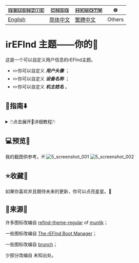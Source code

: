 🇬🇧🇺🇸🇳🇿🇮🇪|🇨🇳🇸🇬|🇭🇰🇲🇴🇹🇼|🌐
|----|----|----|----
|[English](https://github.com/1457384613gh/rEFInd-theme-named-Yours) | [简体中文](https://github.com/1457384613gh/rEFInd-theme-named-Yours/blob/main/%E8%87%AA%E8%BF%B0%E6%96%87%E4%BB%B6.md) | [繁體中文](https://github.com/1457384613gh/rEFInd-theme-named-Yours/blob/main/%E7%B9%81%E4%BD%93%E4%B8%AD%E6%96%87.md)|Others

# ℹ️rEFInd 主题——你的🪪
这是一个可以自定义用户信息的rEFInd主题。
 - ✏️你可以自定义 ***用户头像*** ；
 - ✏️你可以自定义 ***设备名称*** ；
 - ✏️你可以自定义 ***机主姓名*** 。

## 🧭指南⬇️
<details>
  <summary>🖱️点击展开📖详细教程🖱️</summary>
  
  ### ❗️注意!❕
   - #如果你有 **chromeOS on BrunchFramework**, 一定要阅读 📁THIS，
  <details>
    <summary>🖱️点击展开📂THIS🖱️</summary>
# 如何用 Brunch 引导 chromeOS❓️
- 找到 `#name#.img.grub.txt`。🔎
- 打开并且复制文本。📄

![image](https://user-images.githubusercontent.com/69227436/168550855-2ec72ae0-7dcc-4421-b29f-4951989c94fe.png)

- 在下载的文件中找到 `/EFI/brunch/menuentry.cfg`。🔎

![image](https://user-images.githubusercontent.com/69227436/168551825-bbdb9b11-0ddf-4b3e-93b3-726f91a5dc55.png)

- 打开并且粘贴在那里。📋︎

![image](https://user-images.githubusercontent.com/69227436/168553154-bb4cb0fb-728f-4301-8e12-8b1527325ec6.png)

然后就可以用 Brunch 引导 chromeOS了。👌

![image](https://user-images.githubusercontent.com/69227436/168552782-273550f9-43a3-4f6d-9638-5dd5025cd9e3.png)

![image](https://user-images.githubusercontent.com/69227436/168554286-8e7991c2-3892-4b7b-80b3-95756e2580da.png)
  </details>
  
  - #如果你有 OpenCore, 你定要设置 `LauncherOption=System`。
  - #如果你有 Bliss OS, `/EFI/android` 应该被重命名为 `/EFI/blissos` 。
  - #如果你有 prime os, `/EFI/android` 应该被重命名为 `/EFI/prime` 。
  - #如果你有 Phoenix OS Darkmatter, `/EFI/android` 应该被重命名为 `/EFI/darkmatter` 。
  - #如果你有 ventoy, `VTOY: /EFI/BOOT` 应该被重命名为 `VTOY: /EFI/VENTOY` 。
  - #如果你的U盘里有微PE工具箱，`U盘：/EFI/BOOT` 应该被重命名为 `U盘：/EFI/WEPE` 。
  
### ⬇️下载最新的 `.vhdx` 或者 `.zip`
1. 进入 🔗[Releases](https://github.com/1457384613gh/rEFInd-theme-named-Yours/releases) 下载。
  <details>
    <summary>🖱️点击展开📂若用💾`.vhdx`🖱️</summary>
   
- `.vhdx` 能够被 hyper-V 使用；你可以通过 hyper-V 预览。
- 你可以用 Windows 10 及以上版本 挂载 `.vhdx` 用以编辑配置或者复制文件。
- 该分辨率为 1024×768。
![image](https://user-images.githubusercontent.com/69227436/166185140-c74909ee-31b5-4dd4-9716-13b1073a9504.png)
  </details>
  <details>
    <summary>🖱️点击展开📂若用📦️`.zip`🖱️</summary>
    - `.zip` 的使用 易如反掌。
    - 该分辨率为 1920×1080。
  </details>
 
  ### ⌨️设置分辨率，选择鼠标或者触屏
  #1.5 挂载`.vhdx`。💾
  
  #1.5 解包`.zip`。✂️
  
  🖥️2. 编辑 `\EFI\refind\themes\Yours\theme.conf`，🖉
  
  🖳#2. (旧设备编辑 `\EFI\boot\themes\Yours\theme.conf`，)🖉
  
  - 用以设置分辨率；🖥️
  - 用以选择鼠标或者触屏。🖱️
  
  ![image](https://user-images.githubusercontent.com/69227436/164884137-91064754-2100-4f7b-8fa7-57a37b833164.png)
  
  ### 📝设置用户头像、设备名称和机主姓名
  - 你可以使用 Microsoft Office 2021+；
  - 你可以使用 Adobe Photoshop。
  <details>
    <summary>🖱️点击展开📂若用 Microsoft Office 2021+🖱️</summary>
    
    🖥️3. 用 Microsoft Office 2021 及以上版本打开 `\EFI\refind\themes\Yours\banners\$resolution\BannerEditor.pptx`，
    
    🖳#3. (旧设备打开 `\EFI\boot\themes\Yours\banners\$resolution\BannerEditor.pptx`，)
    
    ![image](https://user-images.githubusercontent.com/69227436/164608436-e3b76607-7b73-4016-be0b-ec3c23ae9012.png)
    - 用以设置用户头像；🖉
    - 用以设置设备名称；🖉
    - 用以设置机主姓名。🖉
    
    ![image](https://user-images.githubusercontent.com/69227436/164615647-597163f7-4021-4ae5-922f-7fef1ce521bb.png)
    4. 导出为PNG并且覆盖 BannerEditor.png。🖻
   
    ![image](https://user-images.githubusercontent.com/69227436/164616497-d3ca3e4a-f231-4fc2-99ac-587a32c09453.png)
  </details>
  <details>
    <summary>🖱️点击展开📂若用 Adobe Photoshop🖱️</summary>
    
    - #（当然，你也能使用[PS网页版](https://ps.gaoding.com/#/)。）
   
    🖥️3. 用 Adobe Photoshop 打开 `\EFI\refind\themes\Yours\banners\$resolution\BannerEditor.psd`，

    🖳#3. (旧设备打开 `\EFI\boot\themes\Yours\banners\$resolution\BannerEditor.psd`，)
    
    - 用以设置用户头像；🖉
    - 用以设置设备名称；🖉
    - 用以设置机主姓名。🖉
    
    ![image](https://user-images.githubusercontent.com/69227436/164608548-03b00cf6-4c88-489e-878a-aec8f328f1ce.png)
    4. 导出为PNG并且覆盖 BannerEditor.png。🖻
  </details>
  <details>
    <summary>🖱️点击展开📂若无此🗚字体🖱️</summary>
    
    - 🗚`Agency FB`是`The Device`的字体；
    - 🗚`French Script MT`是`your name`的字体；
    - 🗚`Calibri`是`蓝色 “of”`的字体。
    
    #4.5 🧩你可以下载并且安装[这些字体](https://github.com/1457384613gh/rEFInd-theme-named-Yours/releases/tag/Fonts-0.2)。🔗

    #4.5 挑选其他你喜欢的字体。❤️
  </details>
 
  ### 🖴修改ESP分区🗃️
  🖥️5. 新设备复制 refind 文件夹到 `ESP: /EFI/`。📋️

  🖳#5. 旧设备复制 boot 文件夹到 `ESP: /EFI/`。📋️
  
  ### ➕添加Boot启动项👢
  6. 通过 UEFI BIOS setup。⚙️
</details>
 
## 💻️预览👀
我的截图供参考。🖻
![5_screenshot_001](https://user-images.githubusercontent.com/69227436/166140209-6f2c14b6-1e0c-4f29-8cae-74b85285fb1d.png)
![5_screenshot_002](https://user-images.githubusercontent.com/69227436/166140211-fc94ed16-946b-4974-9cb5-0945c276cfcf.png)

## ⭐收藏🌟
如果你喜欢并且期待未来的更新，你可以点亮星星。💫

## 🎉来源🎊
许多图标改编自 [refind-theme-regular](https://github.com/munlik/refind-theme-regular) of [munlik](https://github.com/munlik)；

一些图标改编自 [The rEFInd Boot Manager](http://www.rodsbooks.com/refind/)；

一些图标改编自 [brunch](https://github.com/sebanc/brunch/)；

少部分改编自 未知出处。
